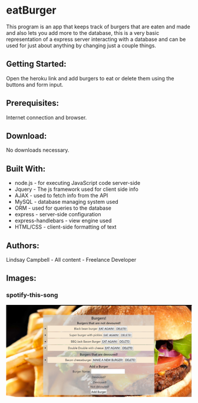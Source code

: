 # eatBurger

This program is an app that keeps track of burgers that are eaten and made and also lets you add more to the database, this is a very basic representation of a express server interacting with a database and can be used for just about anything by changing just a couple things.

## Getting Started:
Open the heroku link and add burgers to eat or delete them using the buttons and form input.

## Prerequisites:
Internet connection and browser.

## Download:
No downloads necessary.

## Built With:
* node.js - for executing JavaScript code server-side
* Jquery - The js framework used for client side info
* AJAX - used to fetch info from the API
* MySQL - database managing system used
* ORM - used for queries to the database
* express - server-side configuration
* express-handlebars - view engine used
* HTML/CSS - client-side formatting of text

## Authors:
Lindsay Campbell - All content - Freelance Developer

## Images:
### spotify-this-song
![webpage-image](./public/assets/images/screenshot.jpg)


















